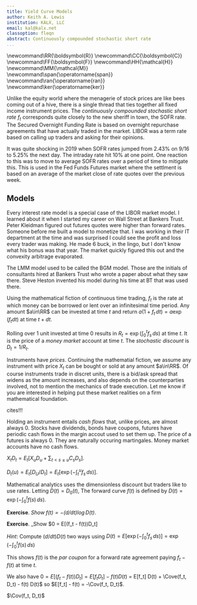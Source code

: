 ```yaml
---
title: Yield Curve Models
author: Keith A. Lewis
institution: KALX, LLC
email: kal@kalx.net
classoption: fleqn
abstract: Continuously compounded stochastic short rate
...
```


\newcommand\RR{\boldsymbol{R}}
\newcommand\CC{\boldsymbol{C}}
\newcommand\FF{\boldsymbol{F}}
\newcommand\HH{\mathcal{H}}
\newcommand\MM{\mathcal{M}}
\newcommand\span{\operatorname{span}}
\newcommand\ran{\operatorname{ran}}
\newcommand\ker{\operatorname{ker}}

Unlike the equity world where the menagerie of stock prices are like bees coming out of a hive,
there is a single thread that ties together all fixed income instrument prices.
The _continuously compounded stochastic short rate_ $f_t$ corresponds quite closely
to the new sheriff in town, the SOFR rate. The Secured Overnight Funding Rate
is based on overnight repurchase agreements that have actually traded in the market.
LIBOR was a term rate based on calling up traders and asking for their opinions.

It was quite shocking in 2019 when SOFR rates jumped from 
2.43% on 9/16 to 5.25% the next day. The intraday rate hit 10% at one point.
One reaction to this was to move to average SOFR rates over a period
of time to mitigate this. This is used in the Fed Funds Futures
market where the settlment is based on an average of the
market close of rate quotes over the previous week.

## Models

Every interest rate model is a special case of the LIBOR market model.
I learned about it when I started
my career on Wall Street at Bankers Trust. Peter Kleidman figured out
futures quotes were higher than forward rates.
Someone before me built a model to monetize that.
I was working in their IT department at the time
and was surprised I could see the profit and loss every trader was making.
He made 6 buck, in the lingo, but I don't know what his bonus was that year.
The market quickly figured this out and the convexity arbitrage evaporated.

The LMM model used to be called the BGM model. Those are the initials
of consultants hired at Bankers Trust who wrote a paper about what
they saw there. Steve Heston invented his model during his time
at BT that was used there.

Using the mathematical fiction of continuous time trading, $f_t$ 
is the rate at which money can be borrowed or lent over an infinitesimal time period.
Any amount $a\in\RR$ can be invested at time $t$ and return $a(1 + f_t\,dt) = a\exp(f_t dt)$ at
time $t + dt$.

Rolling over 1 unit invested at time 0 results in $R_t = \exp(\int_0^t f_s\,ds)$ at time $t$.
It is the price of a _money market_ account at time $t$.
The _stochastic discount_ is $D_t = 1/R_t$.

Instruments have _prices_. Continuing the mathematial fiction, we assume
any instrument with price $X_t$ can be bought or sold at any amount
$a\in\RR$.  Of course instruments trade in discret units, there is a
bid/ask spread that widens as the amount increases, and also depends on the
counterparties involved, not to mention the mechanics of trade execution.
Let me know if you are interested in helping put these market realities
on a firm mathematical foundation.

cites!!!

Holding an instrument entails _cash flows_ that, unlike prices, are almost always 0.
Stocks have dividends, bonds have coupons,
futures have periodic cash flows in the margin accout used to set them up.
The price of a futures is always 0. They are naturally occuring martingales. 
Money market accounts have no cash flows.

$X_t D_t = E_t[X_u D_u + \sum_{t < s \le u} C_s D_s]$.

$D_t(u) = E_t[D_U/D_t] = E_t[\exp(-\int_t^u f_s\,ds)]$.

Mathematical analytics uses the dimensionless discount but traders like to use rates.
Letting $D(t) = D_0(t)$, The forward curve $f(t)$ is defined
by $D(t) = \exp(-\int_0^t f(s)\,ds)$.

__Exercise__. _Show $f(t) = -(d/dt)\log D(t)$_.

__Exercise__. _Show $0 = E[(f_t - f(t))D_t]

_Hint_: Compute $(d/dt)D(t)$ two ways using $D(t) = E[\exp(-\int_0^t f_s\,ds)] = \exp(-\int_0^t f(s)\,ds)$

This shows $f(t)$ is the _par coupon_ for a forward rate agreement paying $f_t - f(t)$ at time $t$.

We also have $0 = E[(f_t - f(t))D_t] = E[f_t D_t] - f(t) D(t)$ = E[f_t] D(t) + \Cove(f_t, D_t) - f(t) D(t)$
so $E[f_t] - f(t) = -\Cov(f_t, D_t)$.

$\Cov(f_t, D_t)$
